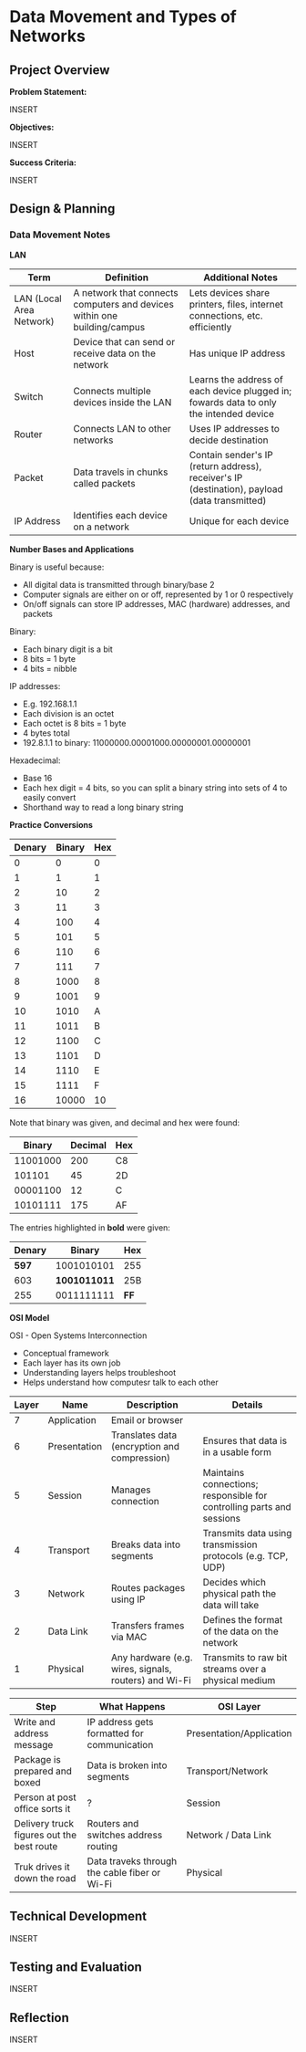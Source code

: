# Data Movement and Types of Networks

## Project Overview

**Problem Statement:**

INSERT

**Objectives:**

INSERT

**Success Criteria:**

INSERT

## Design & Planning

### Data Movement Notes

**LAN**

| Term | Definition | Additional Notes |
| ------ | ------ | ------ |
| LAN (Local Area Network) | A network that connects computers and devices within one building/campus | Lets devices share printers, files, internet connections, etc. efficiently |
| Host | Device that can send or receive data on the network | Has unique IP address |
| Switch | Connects multiple devices inside the LAN | Learns the address of each device plugged in; fowards data to only the intended device |
| Router | Connects LAN to other networks | Uses IP addresses to decide destination |
| Packet | Data travels in chunks called packets | Contain sender's IP (return address), receiver's IP (destination), payload (data transmitted) |
| IP Address | Identifies each device on a network | Unique for each device |

**Number Bases and Applications**

Binary is useful because:

- All digital data is transmitted through binary/base 2
- Computer signals are either on or off, represented by 1 or 0 respectively
- On/off signals can store IP addresses, MAC (hardware) addresses, and packets

Binary:

- Each binary digit is a bit
- 8 bits = 1 byte
- 4 bits = nibble

IP addresses:

- E.g. 192.168.1.1
- Each division is an octet
- Each octet is 8 bits = 1 byte
- 4 bytes total
- 192.8.1.1 to binary: 11000000.00001000.00000001.00000001

Hexadecimal:

- Base 16
- Each hex digit = 4 bits, so you can split a binary string into sets of 4 to easily convert
- Shorthand way to read a long binary string

**Practice Conversions**

| Denary | Binary | Hex |
| ---- | ---- | ---- |
| 0 | 0 | 0 |
| 1 | 1 | 1 |
| 2 | 10 | 2 |
| 3 | 11 | 3 |
| 4 | 100 | 4 |
| 5 | 101 | 5 |
| 6 | 110 | 6 |
| 7 | 111 | 7 |
| 8 | 1000 | 8 |
| 9 | 1001 | 9 |
| 10 | 1010 | A |
| 11 | 1011 | B |
| 12 | 1100 | C |
| 13 | 1101 | D |
| 14 | 1110 | E |
| 15 | 1111 | F |
| 16 | 10000 | 10 |

Note that binary was given, and decimal and hex were found:

| Binary | Decimal | Hex |
| ----- | ----- | ----- |
| 11001000 | 200 | C8 |
| 101101 | 45 | 2D |
| 00001100 | 12 | C |
| 10101111 | 175 | AF |

The entries highlighted in **bold** were given:

| Denary | Binary | Hex |
| ----- | ----- | ----- |
| **597** | 1001010101 | 255 |
| 603 | **1001011011** | 25B |
| 255 | 0011111111 | **FF** |

**OSI Model**

OSI - Open Systems Interconnection

- Conceptual framework
- Each layer has its own job
- Understanding layers helps troubleshoot
- Helps understand how computesr talk to each other

| Layer | Name | Description | Details |
| -- | ----- | ----- | ----- |
| 7 | Application | Email or browser |
| 6 | Presentation | Translates data (encryption and compression) | Ensures that data is in a usable form |
| 5 | Session | Manages connection | Maintains connections; responsible for controlling parts and sessions |
| 4 | Transport | Breaks data into segments | Transmits data using transmission protocols (e.g. TCP, UDP) |
| 3 | Network | Routes packages using IP | Decides which physical path the data will take |
| 2 | Data Link | Transfers frames via MAC | Defines the format of the data on the network |
| 1 | Physical | Any hardware (e.g. wires, signals, routers) and Wi-Fi | Transmits to raw bit streams over a physical medium |

| Step | What Happens | OSI Layer |
| ----- | ----- | ----- |
| Write and address message | IP address gets formatted for communication | Presentation/Application |
| Package is prepared and boxed | Data is broken into segments | Transport/Network |
| Person at post office sorts it | ? | Session |
| Delivery truck figures out the best route | Routers and switches address routing | Network / Data Link |
| Truk drives it down the road | Data traveks through the cable fiber or Wi-Fi | Physical |

## Technical Development

INSERT

## Testing and Evaluation

INSERT

## Reflection

INSERT